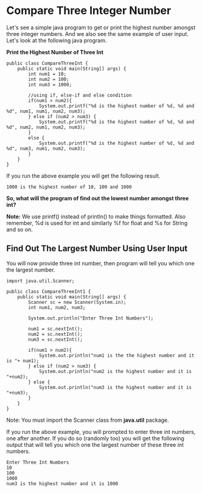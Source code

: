 # Compare Three Integer Number

Let's see a simple java program to get or print the highest number amongst three integer numbers. And we also see the same example of user input. Let's look at the following java program.

**Print the Highest Number of Three Int**

```
public class CompareThreeInt {
    public static void main(String[] args) {
        int num1 = 10;
        int num2 = 100;
        int num3 = 1000;

        //using if, else-if and else condition
        if(num1 > num2){
            System.out.printf("%d is the highest number of %d, %d and %d", num1, num1, num2, num3);
        } else if (num2 > num3) {
            System.out.printf("%d is the highest number of %d, %d and %d", num2, num1, num2, num3);
        }
        else {
            System.out.printf("%d is the highest number of %d, %d and %d", num3, num1, num2, num3);
        }
    }
}
```

If you run the above example you will get the following result.

```
1000 is the highest number of 10, 100 and 1000
```

**So, what will the program of find out the lowest number amongst three int?**

**Note:** We use printf() instead of println() to make things formatted. Also remember, %d is used for int and similarly %f for float and %s for String and so on.

## Find Out The Largest Number Using User Input

You will now provide three int number, then program will tell you which one the largest number.

```
import java.util.Scanner;

public class CompareThreeInt1 {
    public static void main(String[] args) {
        Scanner sc = new Scanner(System.in);
        int num1, num2, num3;

        System.out.println("Enter Three Int Numbers");

        num1 = sc.nextInt();
        num2 = sc.nextInt();
        num3 = sc.nextInt();

        if(num1 > num2){
            System.out.println("num1 is the the highest number and it is "+ num1);
        } else if (num2 > num3) {
            System.out.println("num2 is the highest number and it is "+num2);
        } else {
            System.out.println("num3 is the highest number and it is "+num3);
        }
    }
}
```

Note: You must import the Scanner class from **java.util** package.

If you run the above example, you will prompted to enter three int numbers, one after another. If you do so (randomly too) you will get the following output that will tell you which one the largest number of these three int numbers.

```
Enter Three Int Numbers
10
100
1000
num3 is the highest number and it is 1000
```

